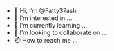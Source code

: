 - 👋 Hi, I’m @Fatty37ash
- 👀 I’m interested in ...
- 🌱 I’m currently learning ...
- 💞️ I’m looking to collaborate on ...
- 📫 How to reach me ...

<!---
Fatty37ash/Fatty37ash is a ✨ special ✨ repository because its `README.md` (this file) appears on your GitHub profile.
You can click the Preview link to take a look at your changes.
--->
